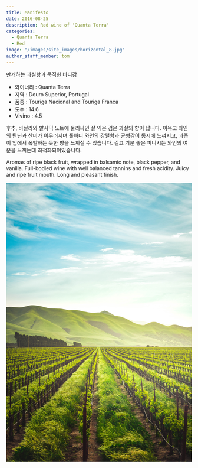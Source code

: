 ```yaml
---
title: Manifesto
date: 2016-08-25
description: Red wine of 'Quanta Terra'
categories:
  - Quanta Terra
  - Red
image: "/images/site_images/horizontal_8.jpg"
author_staff_member: tom
---
```


만개하는 과실향과 묵직한 바디감

* 와이너리 : Quanta Terra
* 지역 : Douro Superior, Portugal
* 품종 : Touriga Nacional and Touriga Franca
* 도수 : 14.6
* Vivino : 4.5
  
후추, 바닐라와 발사믹 노트에 둘러싸인 잘 익은 검은 과실의 향이 납니다. 이윽고 와인의 탄닌과 산미가 어우러지며 풀바디 와인의 강렬함과 균형감이 동시에 느껴지고, 과즙이 입에서 폭발하는 듯한 향을 느끼실 수 있습니다. 길고 기분 좋은 피니시는 와인의 여운을 느끼는데 최적화되어있습니다.

Aromas of ripe black fruit, wrapped in balsamic note, black pepper, and vanilla. Full-bodied wine with well balanced tannins and fresh acidity. Juicy and ripe fruit mouth. Long and pleasant finish.

![Manifesto](/images/site_images/vertical_5.jpg)

